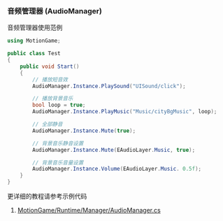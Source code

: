 ### 音频管理器 (AudioManager)

音频管理器使用范例
```C#
using MotionGame;

public class Test
{
	public void Start()
	{
		// 播放短音效
		AudioManager.Instance.PlaySound("UISound/click");

		// 播放背景音乐
		bool loop = true;
		AudioManager.Instance.PlayMusic("Music/cityBgMusic", loop);

		// 全部静音
		AudioManager.Instance.Mute(true);

		// 背景音乐静音设置
		AudioManager.Instance.Mute(EAudioLayer.Music, true);

		// 背景音乐音量设置
		AudioManager.Instance.Volume(EAudioLayer.Music. 0.5f);
	}
}
```

更详细的教程请参考示例代码
1. [MotionGame/Runtime/Manager/AudioManager.cs](https://github.com/gmhevinci/MotionFramework/blob/master/Assets/MotionGame/Runtime/Manager/AudioManager.cs)